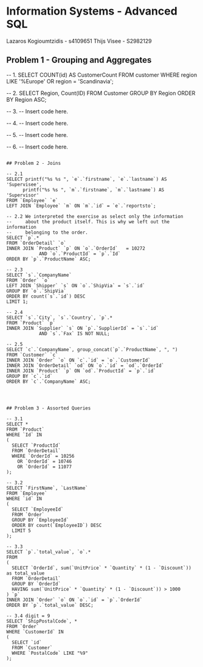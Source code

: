 # Information Systems - Advanced SQL


Lazaros Kogioumtzidis - s4109651
Thijs Visee - S2982129


## Problem 1 - Grouping and Aggregates

-- 1.
SELECT COUNT(id) AS CustomerCount 
FROM customer 
WHERE region LIKE '%Europe' OR region = 'Scandinavia';

-- 2.
SELECT Region, Count(ID)
FROM Customer
GROUP BY Region
ORDER BY Region ASC;

-- 3.
-- Insert code here.

-- 4.
-- Insert code here.

-- 5.
-- Insert code here.

-- 6.
-- Insert code here.

```

## Problem 2 - Joins

```
    -- 2.1
    SELECT printf("%s %s ", `e`.`firstname`, `e`.`lastname`) AS 'Supervisee',
          printf("%s %s ", `m`.`firstname`, `m`.`lastname`) AS 'Supervisor' 
    FROM `Employee` `e`
    LEFT JOIN `Employee` `m` ON `m`.`id` = `e`.`reportsto`;

    -- 2.2 We interpreted the exercise as select only the information
    --     about the product itself. This is why we left out the information
    --	   belonging to the order.
    SELECT `p`.*
    FROM `OrderDetail` `o`
    INNER JOIN `Product` `p` ON `o`.`OrderId`   = 10272
                AND `o`.`ProductId` = `p`.`Id`
    ORDER BY `p`.`ProductName` ASC;
          
    -- 2.3
    SELECT `s`.`CompanyName`
    FROM `Order` `o`
    LEFT JOIN `Shipper` `s` ON `o`.`ShipVia` = `s`.`id`
    GROUP BY `o`.`ShipVia`
    ORDER BY count(`s`.`id`) DESC
    LIMIT 1;

    -- 2.4
    SELECT `s`.`City`, `s`.`Country`, `p`.*
    FROM `Product` `p`
    INNER JOIN `Supplier` `s` ON `p`.`SupplierId` = `s`.`id`
                AND `s`.`Fax` IS NOT NULL;

    -- 2.5 
    SELECT `c`.`CompanyName`, group_concat(`p`.`ProductName`, ", ")
    FROM `Customer` `c`
    INNER JOIN `Order` `o` ON `c`.`id` = `o`.`CustomerId`
    INNER JOIN `OrderDetail` `od` ON `o`.`id` = `od`.`OrderId`
    INNER JOIN `Product` `p` ON `od`.`ProductId` = `p`.`id`
    GROUP BY `c`.`id`
    ORDER BY `c`.`CompanyName` ASC;
```



## Problem 3 - Assorted Queries

```
    -- 3.1
    SELECT *
    FROM `Product`
    WHERE `Id` IN
    (
      SELECT `ProductId`
      FROM `OrderDetail`
      WHERE `OrderId` = 10256
        OR `OrderId` = 10746
        OR `OrderId` = 11077
    );

    -- 3.2
    SELECT `FirstName`, `LastName`
    FROM `Employee`
    WHERE `id` IN
    (
      SELECT `EmployeeId`
      FROM `Order`
      GROUP BY `EmployeeId`
      ORDER BY count(`EmployeeID`) DESC
      LIMIT 5
    );

    -- 3.3
    SELECT `p`.`total_value`, `o`.*
    FROM
    (
      SELECT `OrderId`, sum(`UnitPrice` * `Quantity` * (1 - `Discount`)) as total_value
      FROM `OrderDetail`
      GROUP BY `OrderId`
      HAVING sum(`UnitPrice` * `Quantity` * (1 - `Discount`)) > 1000
    ) `p`
    INNER JOIN `Order` `o` ON `o`.`id` = `p`.`OrderId`
    ORDER BY `p`.`total_value` DESC;

    -- 3.4 digit = 9
    SELECT `ShipPostalCode`, *
    FROM `Order` 
    WHERE `CustomerId` IN
    (
      SELECT `id`
      FROM `Customer`
      WHERE `PostalCode` LIKE "%9"
    );
```

